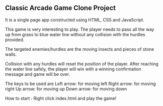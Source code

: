 ## Classic Arcade Game Clone Project ##

 
It is a single page app constructed using HTML, CSS and JavaScript.

This game is very interesting to play. The player needs to pass all the way up from grass to blue water line without any collision with the hurdles provided. 

The targeted enemies/hurdles are the moving insects and pieces of stone walls.

Collision with any hurdles will reset the position of the player. After reaching the water line safely, the player will win with a winning confirmation message and game will be over.

The keys to be used are
	Left arrow: for moving left
	Right arrow: for moving right
	Up arrow: for moving up
	Down arrow: for moving down

How to start : Right click index.html and play the game!